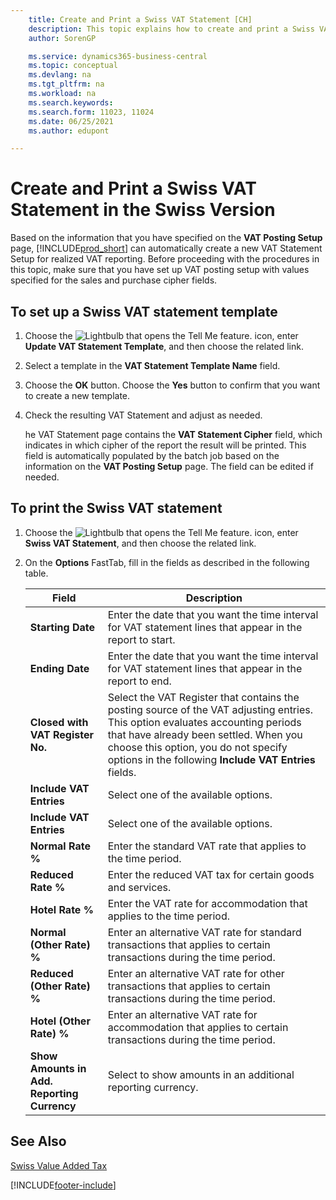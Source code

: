 ```yaml
---
    title: Create and Print a Swiss VAT Statement [CH]
    description: This topic explains how to create and print a Swiss VAT Statement based on information you specify on the VAT Posting Setup page.
    author: SorenGP

    ms.service: dynamics365-business-central
    ms.topic: conceptual
    ms.devlang: na
    ms.tgt_pltfrm: na
    ms.workload: na
    ms.search.keywords:
    ms.search.form: 11023, 11024
    ms.date: 06/25/2021
    ms.author: edupont

---
```

# Create and Print a Swiss VAT Statement in the Swiss Version
Based on the information that you have specified on the **VAT Posting Setup** page, [!INCLUDE[prod_short](../../includes/prod_short.md)] can automatically create a new VAT Statement Setup for realized VAT reporting. Before proceeding with the procedures in this topic, make sure that you have set up VAT posting setup with values specified for the sales and purchase cipher fields.  

## To set up a Swiss VAT statement template  

1.  Choose the ![Lightbulb that opens the Tell Me feature.](../../media/ui-search/search_small.png "Tell me what you want to do") icon, enter **Update VAT Statement Template**, and then choose the related link.  
2.  Select a template in the **VAT Statement Template Name** field.
3.  Choose the **OK** button. Choose the **Yes** button to confirm that you want to create a new template.  
4.  Check the resulting VAT Statement and adjust as needed.  

     he VAT Statement page contains the **VAT Statement Cipher** field, which indicates in which cipher of the report the result will be printed. This field is automatically populated by the batch job based on the information on the **VAT Posting Setup** page. The field can be edited if needed.  

## To print the Swiss VAT statement  

1.  Choose the ![Lightbulb that opens the Tell Me feature.](../../media/ui-search/search_small.png "Tell me what you want to do") icon, enter **Swiss VAT Statement**, and then choose the related link.  
2.  On the **Options** FastTab, fill in the fields as described in the following table.  

    |Field|Description|  
    |---------------------------------|---------------------------------------|  
    |**Starting Date**|Enter the date that you want the time interval for VAT statement lines that appear in the report to start.|  
    |**Ending Date**|Enter the date that you want the time interval for VAT statement lines that appear in the report to end.|  
    |**Closed with VAT Register No.**|Select the VAT Register that contains the posting source of the VAT adjusting entries. This option evaluates accounting periods that have already been settled. When you choose this option, you do not specify options in the following **Include VAT Entries** fields.|  
    |**Include VAT Entries**|Select one of the available options.|  
    |**Include VAT Entries**|Select one of the available options.|  
    |**Normal Rate %**|Enter the standard VAT rate that applies to the time period.|  
    |**Reduced Rate %**|Enter the reduced VAT tax for certain goods and services.|  
    |**Hotel Rate %**|Enter the VAT rate for accommodation that applies to the time period.|  
    |**Normal (Other Rate) %**|Enter an alternative VAT rate for standard transactions that applies to certain transactions during the time period.|  
    |**Reduced (Other Rate) %**|Enter an alternative VAT rate for other transactions that applies to certain transactions during the time period.|  
    |**Hotel (Other Rate) %**|Enter an alternative VAT rate for accommodation that applies to certain transactions during the time period.|  
    |**Show Amounts in Add. Reporting Currency**|Select to show amounts in an additional reporting currency.|  

## See Also  
 [Swiss Value Added Tax](swiss-value-added-tax.md)


[!INCLUDE[footer-include](../../includes/footer-banner.md)]